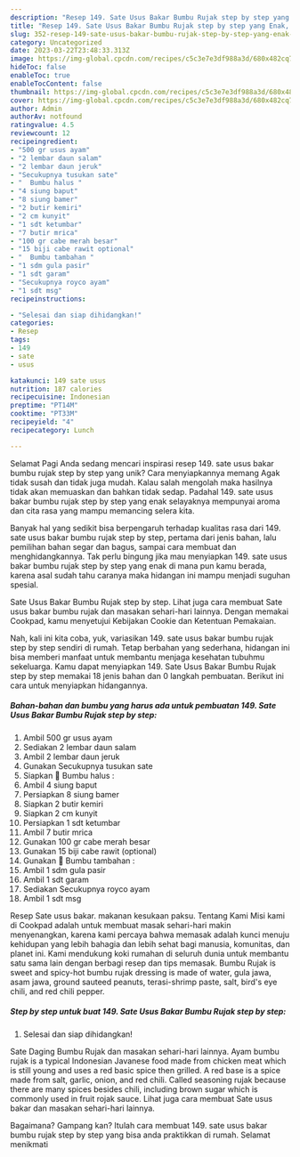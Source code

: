 ```yaml
---
description: "Resep 149. Sate Usus Bakar Bumbu Rujak step by step yang Enak, Mantap"
title: "Resep 149. Sate Usus Bakar Bumbu Rujak step by step yang Enak, Mantap"
slug: 352-resep-149-sate-usus-bakar-bumbu-rujak-step-by-step-yang-enak-mantap
category: Uncategorized
date: 2023-03-22T23:48:33.313Z
image: https://img-global.cpcdn.com/recipes/c5c3e7e3df988a3d/680x482cq70/149-sate-usus-bakar-bumbu-rujak-step-by-step-foto-resep-utama.jpg
hideToc: false
enableToc: true
enableTocContent: false
thumbnail: https://img-global.cpcdn.com/recipes/c5c3e7e3df988a3d/680x482cq70/149-sate-usus-bakar-bumbu-rujak-step-by-step-foto-resep-utama.jpg
cover: https://img-global.cpcdn.com/recipes/c5c3e7e3df988a3d/680x482cq70/149-sate-usus-bakar-bumbu-rujak-step-by-step-foto-resep-utama.jpg
author: Admin
authorAv: notfound
ratingvalue: 4.5
reviewcount: 12
recipeingredient:
- "500 gr usus ayam"
- "2 lembar daun salam"
- "2 lembar daun jeruk"
- "Secukupnya tusukan sate"
- "  Bumbu halus "
- "4 siung baput"
- "8 siung bamer"
- "2 butir kemiri"
- "2 cm kunyit"
- "1 sdt ketumbar"
- "7 butir mrica"
- "100 gr cabe merah besar"
- "15 biji cabe rawit optional"
- "  Bumbu tambahan "
- "1 sdm gula pasir"
- "1 sdt garam"
- "Secukupnya royco ayam"
- "1 sdt msg"
recipeinstructions:

- "Selesai dan siap dihidangkan!"
categories:
- Resep
tags:
- 149
- sate
- usus

katakunci: 149 sate usus 
nutrition: 187 calories
recipecuisine: Indonesian
preptime: "PT14M"
cooktime: "PT33M"
recipeyield: "4"
recipecategory: Lunch

---
```



Selamat Pagi Anda sedang mencari inspirasi resep 149. sate usus bakar bumbu rujak step by step yang unik? Cara menyiapkannya memang Agak tidak susah dan tidak juga mudah. Kalau salah mengolah maka hasilnya tidak akan memuaskan dan bahkan tidak sedap. Padahal 149. sate usus bakar bumbu rujak step by step yang enak selayaknya mempunyai aroma dan cita rasa yang mampu memancing selera kita.


Banyak hal yang sedikit bisa berpengaruh terhadap kualitas rasa dari 149. sate usus bakar bumbu rujak step by step, pertama dari jenis bahan, lalu pemilihan bahan segar dan bagus, sampai cara membuat dan menghidangkannya. Tak perlu bingung jika mau menyiapkan 149. sate usus bakar bumbu rujak step by step yang enak di mana pun kamu berada, karena asal sudah tahu caranya maka hidangan ini mampu menjadi suguhan spesial.

Sate Usus Bakar Bumbu Rujak step by step. Lihat juga cara membuat Sate usus bakar bumbu rujak dan masakan sehari-hari lainnya. Dengan memakai Cookpad, kamu menyetujui Kebijakan Cookie dan Ketentuan Pemakaian.


Nah, kali ini kita coba, yuk, variasikan 149. sate usus bakar bumbu rujak step by step sendiri di rumah. Tetap berbahan yang sederhana, hidangan ini bisa memberi manfaat untuk membantu menjaga kesehatan tubuhmu sekeluarga. Kamu dapat menyiapkan 149. Sate Usus Bakar Bumbu Rujak step by step memakai 18 jenis bahan dan 0 langkah pembuatan. Berikut ini cara untuk menyiapkan hidangannya.

<!--inarticleads1-->

##### Bahan-bahan dan bumbu yang harus ada untuk pembuatan 149. Sate Usus Bakar Bumbu Rujak step by step:

1. Ambil 500 gr usus ayam
1. Sediakan 2 lembar daun salam
1. Ambil 2 lembar daun jeruk
1. Gunakan Secukupnya tusukan sate
1. Siapkan  📎 Bumbu halus :
1. Ambil 4 siung baput
1. Persiapkan 8 siung bamer
1. Siapkan 2 butir kemiri
1. Siapkan 2 cm kunyit
1. Persiapkan 1 sdt ketumbar
1. Ambil 7 butir mrica
1. Gunakan 100 gr cabe merah besar
1. Gunakan 15 biji cabe rawit (optional)
1. Gunakan  📎 Bumbu tambahan :
1. Ambil 1 sdm gula pasir
1. Ambil 1 sdt garam
1. Sediakan Secukupnya royco ayam
1. Ambil 1 sdt msg


Resep Sate usus bakar. makanan kesukaan paksu. Tentang Kami Misi kami di Cookpad adalah untuk membuat masak sehari-hari makin menyenangkan, karena kami percaya bahwa memasak adalah kunci menuju kehidupan yang lebih bahagia dan lebih sehat bagi manusia, komunitas, dan planet ini. Kami mendukung koki rumahan di seluruh dunia untuk membantu satu sama lain dengan berbagi resep dan tips memasak. Bumbu Rujak is sweet and spicy-hot bumbu rujak dressing is made of water, gula jawa, asam jawa, ground sauteed peanuts, terasi-shrimp paste, salt, bird&#39;s eye chili, and red chili pepper. 

<!--inarticleads2-->

##### Step by step untuk buat 149. Sate Usus Bakar Bumbu Rujak step by step:


1. Selesai dan siap dihidangkan!

Sate Daging Bumbu Rujak dan masakan sehari-hari lainnya. Ayam bumbu rujak is a typical Indonesian Javanese food made from chicken meat which is still young and uses a red basic spice then grilled. A red base is a spice made from salt, garlic, onion, and red chili. Called seasoning rujak because there are many spices besides chili, including brown sugar which is commonly used in fruit rojak sauce. Lihat juga cara membuat Sate usus bakar dan masakan sehari-hari lainnya. 

Bagaimana? Gampang kan? Itulah cara membuat 149. sate usus bakar bumbu rujak step by step yang bisa anda praktikkan di rumah. Selamat menikmati
